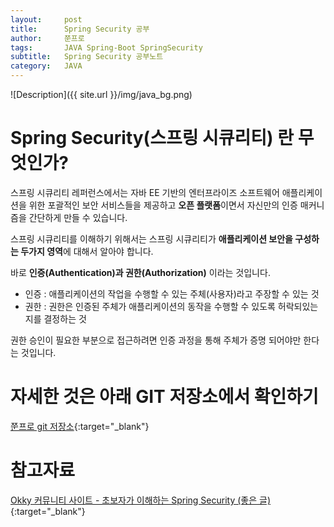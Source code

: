 ```yaml
---
layout:     post
title:      Spring Security 공부
author:     쭌프로
tags:       JAVA Spring-Boot SpringSecurity
subtitle:   Spring Security 공부노트
category:   JAVA
---
```


<!-- Start Writing Below in Markdown -->

![Description]({{ site.url }}/img/java_bg.png)

# Spring Security(스프링 시큐리티) 란 무엇인가?

스프링 시큐리티 레퍼런스에서는 자바 EE 기반의 엔터프라이즈 소프트웨어 애플리케이션을 위한 포괄적인 보안 서비스들을 제공하고 
<b>오픈 플랫폼</b>이면서 자신만의 인증 매커니즘을 간단하게 만들 수 있습니다.

스프링 시큐리티를 이해하기 위해서는 스프링 시큐리티가 <b>애플리케이션 보안을 구성하는 두가지 영역</b>에 대해서 알아야 합니다. 

바로 <b>인증(Authentication)과 권한(Authorization)</b> 이라는 것입니다.

- 인증 : 애플리케이션의 작업을 수행할 수 있는 주체(사용자)라고 주장할 수 있는 것
- 권한 : 권한은 인증된 주체가 애플리케이션의 동작을 수행할 수 있도록 허락되있는지를 결정하는 것

권한 승인이 필요한 부분으로 접근하려면 인증 과정을 통해 주체가 증명 되어야만 한다는 것입니다.

# 자세한 것은 아래 GIT 저장소에서 확인하기

[쭌프로 git 저장소](https://github.com/alalstjr/spring-security-jwt){:target="_blank"}

# 참고자료

[Okky 커뮤니티 사이트 - 초보자가 이해하는 Spring Security (좋은 글)](https://okky.kr/article/382738){:target="_blank"}